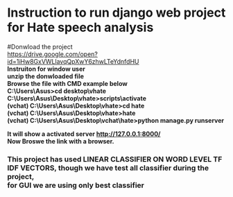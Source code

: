 # Instruction to run django web project for Hate speech analysis 
#Donwload the project <br>
https://drive.google.com/open?id=1iHw8GxVWLlavqQpXwY6zhwLTeYdnfdHU <br>
<strong>Instruiton for window user <br>
unzip the donwloaded file<br>
Browse the file with CMD example below<br>
C:\Users\Asus>cd desktop\vhate<br>
C:\Users\Asus\Desktop\vhate>scripts\activate<br>
(vchat) C:\Users\Asus\Desktop\vhate>cd hate<br>
(vchat) C:\Users\Asus\Desktop\vhate>hate<br>
(vchat) C:\Users\Asus\Desktop\vchat\hate>python manage.py runserver<br>

It will show a activated server http://127.0.0.1:8000/<br>
Now Broswe the link with a browser.<br>
<h3>This project has used LINEAR CLASSIFIER ON WORD LEVEL TF IDF VECTORS, though we have test all classifier during the project, <br>
for GUI we are using only best classifier</h3></strong>


